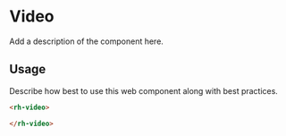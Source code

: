 # Video
Add a description of the component here.

## Usage
Describe how best to use this web component along with best practices.

```html
<rh-video>

</rh-video>
```
